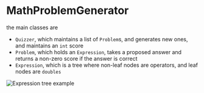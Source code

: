 # MathProblemGenerator

the main classes are 

 - `Quizzer`, which maintains a list of `Problem`s, and generates new ones, and maintains an `int` score
 - `Problem`, which holds an `Expression`, takes a proposed answer and returns a non-zero score if the answer is correct
 - `Expression`, which is a tree where non-leaf nodes are operators, and leaf nodes are `doubles`

![Expression tree example](http://i.imgur.com/W4wo1DM.png)

